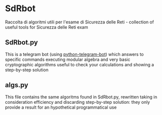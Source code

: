 # SdRbot
Raccolta di algoritmi utili per l'esame di Sicurezza delle Reti - collection of useful tools for Sicurezza delle Reti exam

## SdRbot.py
This is a telegram bot (using [python-telegram-bot](https://github.com/python-telegram-bot/python-telegram-bot)) which answers to specific commands executing modular algebra and very basic cryptographic algorithms useful to check your calculations and showing a step-by-step solution

## algs.py
This file contains the same algoritms found in SdRbot.py, rewritten taking in consideration efficiency and discarding step-by-step solution: they only provide a result for an hypothetical programmatical use
